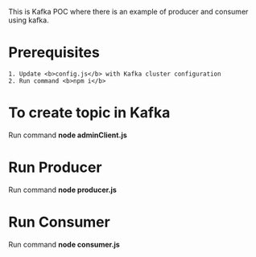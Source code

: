 This is Kafka POC where there is an example of producer and consumer using kafka.

# Prerequisites

    1. Update <b>config.js</b> with Kafka cluster configuration
    2. Run command <b>npm i</b>

# To create topic in Kafka

Run command <b>node adminClient.js</b>

# Run Producer

Run command <b>node producer.js</b>

# Run Consumer

Run command <b>node consumer.js</b>
